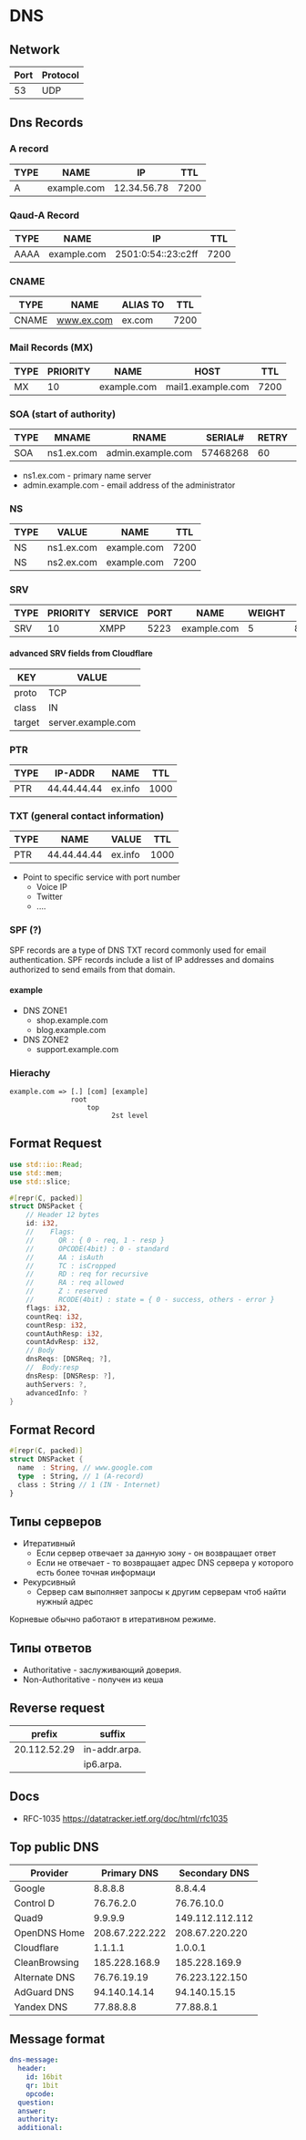 # DNS

## Network

|Port|Protocol|
|----|--------|
|53  |UDP

## Dns Records

### A record

TYPE | NAME       | IP        | TTL
-----|------------|-----------|----
A    |example.com |12.34.56.78| 7200

### Qaud-A Record

TYPE | NAME       | IP               | TTL
-----|------------|------------------|----
AAAA |example.com |2501:0:54::23:c2ff|7200

### CNAME


TYPE | NAME       | ALIAS TO         | TTL
-----|------------|------------------|----
CNAME|www.ex.com  |ex.com            |7200

### Mail Records (MX)

TYPE | PRIORITY   | NAME         | HOST              | TTL
-----|------------|--------------|-------------------|------
MX   | 10         | example.com  | mail1.example.com | 7200



### SOA (start of authority)

TYPE | MNAME      | RNAME            | SERIAL#           | RETRY | TTL
-----|------------|------------------|-------------------|-------|-----
SOA  | ns1.ex.com | admin.example.com| 57468268          | 60    | 7200

* ns1.ex.com - primary name server
* admin.example.com - email address of the administrator

### NS

TYPE | VALUE      | NAME        | TTL
-----|------------|-------------|-------
NS   | ns1.ex.com | example.com | 7200
NS   | ns2.ex.com | example.com | 7200

### SRV

TYPE | PRIORITY   | SERVICE          | PORT | NAME        | WEIGHT | TTL
-----|------------|------------------|------|-------------|--------|-----
SRV  |    10      | XMPP             | 5223 | example.com |   5    | 86400

#### advanced SRV fields from Cloudflare

  KEY | VALUE
------|-------
proto | TCP
class | IN
target| server.example.com

### PTR
TYPE | IP-ADDR    | NAME             | TTL
-----|------------|------------------|-----
PTR  | 44.44.44.44| ex.info          | 1000

### TXT (general contact information)

TYPE | NAME       | VALUE            | TTL
-----|------------|------------------|-----
PTR  | 44.44.44.44| ex.info          | 1000


* Point to specific service with port number
  * Voice IP
  * Twitter
  * ....

### SPF (?)

SPF records are a type of DNS TXT record commonly used for email authentication. SPF records include a list of IP addresses and domains authorized to send emails from that domain.

#### example
* DNS ZONE1
  * shop.example.com
  * blog.example.com
* DNS ZONE2
  * support.example.com

### Hierachy

```
example.com => [.] [com] [example]
               root
                   top
                         2st level
```



## Format Request

```rust
use std::io::Read;
use std::mem;
use std::slice;

#[repr(C, packed)]
struct DNSPacket {
    // Header 12 bytes
    id: i32,
    //    Flags:
    //      QR : { 0 - req, 1 - resp }
    //      OPCODE(4bit) : 0 - standard
    //      AA : isAuth
    //      TC : isCropped
    //      RD : req for recursive
    //      RA : req allowed
    //      Z : reserved
    //      RCODE(4bit) : state = { 0 - success, others - error }
    flags: i32,    
    countReq: i32,
    countResp: i32,
    countAuthResp: i32,
    countAdvResp: i32,
    // Body
    dnsReqs: [DNSReq; ?],
    //  Body:resp
    dnsResp: [DNSResp: ?],
    authServers: ?,
    advancedInfo: ?
}
```

## Format Record

```rust
#[repr(C, packed)]
struct DNSPacket {
  name  : String, // www.google.com
  type  : String, // 1 (A-record)
  class : String // 1 (IN - Internet)
}
```

## Типы серверов

* Итеративный
  * Если сервер отвечает за данную зону - он возвращает ответ
  * Если не отвечает - то возвращает адрес DNS сервера у которого
    есть более точная информаци
* Рекурсивный
  * Сервер сам выполняет запросы к другим серверам чтоб найти
    нужный адрес


Корневые обычно работают в итеративном режиме.

## Типы ответов

* Authoritative - заслуживающий доверия.
* Non-Authoritative - получен из кеша

## Reverse request

|prefix|suffix|
|------|------|
|20.112.52.29|in-addr.arpa.
||ip6.arpa.


## Docs

* RFC-1035 https://datatracker.ietf.org/doc/html/rfc1035

## Top public DNS
Provider      |Primary DNS    |Secondary DNS
--------------|---------------|-------------
Google        |8.8.8.8        |8.8.4.4
Control D     |76.76.2.0      |76.76.10.0
Quad9         |9.9.9.9        |149.112.112.112
OpenDNS Home  |208.67.222.222 |208.67.220.220
Cloudflare    |1.1.1.1        |1.0.0.1
CleanBrowsing |185.228.168.9  |185.228.169.9
Alternate DNS |76.76.19.19    |76.223.122.150
AdGuard DNS   |94.140.14.14   |94.140.15.15
Yandex DNS    |77.88.8.8      |77.88.8.1

## Message format

```yaml
dns-message:
  header:
    id: 16bit
    qr: 1bit
    opcode:
  question:
  answer:
  authority:
  additional:
```
